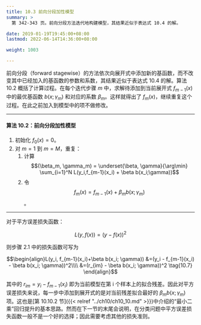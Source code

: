 ```yaml
---
title: 10.3 前向分段加性模型
summary: >
  第 342-343 页。前向分段方法迭代地构建模型，其结果近似于表达式 10.4 的解。

date: 2019-01-19T19:45:00+08:00
lastmod: 2022-06-14T14:36:00+08:00

weight: 1003

---
```


前向分段（forward stagewise）的方法依次向展开式中添加新的基函数，而不改变其中已经加入的基函数的参数和系数，其结果近似于表达式 10.4 的解。算法 10.2 概括了计算过程。在每个迭代步骤 $m$ 中，求解待添加到当前展开式 $f_{m−1}(x)$ 中的最优基函数 $b(x; \gamma_m)$ 和对应的系数 $\beta_m$。这样就得出了 $f_m(x)$，继续重复这个过程。在此之前加入到模型中的项不做修改。

----------
#### 算法 10.2：前向分段加性模型
1. 初始化 $f_0(x) = 0$。
2. 对 $m=1$ 到 $m=M$，重复：
   1. 计算
      $$(\beta_m, \gamma_m) =
      \underset{\beta, \gamma}{\arg\min}
      \sum_{i=1}^N L(y_i,f_{m-1}(x_i) + \beta b(x_i;\gamma))$$
   2. 令
      $$f_m(x) = f_{m-1}(x) + \beta_m b(x;\gamma_m)$$。
----------

对于平方误差损失函数：

$$L(y, f(x)) = (y - f(x))^2 \tag{10.6}$$

则步骤 2.1 中的损失函数可写为

$$\begin{align}L(y_i, f_{m-1}(x_i)+\beta b(x_i; \gamma))
&=(y_i - f_{m-1}(x_i) - \beta b(x_i; \gamma))^2\\\\
&=(r_{im} - \beta b(x_i; \gamma))^2 \tag{10.7}
\end{align}$$

其中的 $r_{im}=y_i−f_{m−1}(x_i)$ 即为当前模型在第 i 个样本上的拟合残差。因此对平方误差损失来说，每一步中添加到展开式的是对当前残差拟合最好的 $\beta_m b(x; \gamma_m)$ 项。这也是[第 10.10.2 节]({{< relref "../ch10/ch10_10.md" >}})中介绍的“最小二乘”回归提升的基本思路。然而在下一节的末尾会说明，在分类问题中平方误差损失函数一般不是一个好的选择；因此需要考虑其他的损失准则。